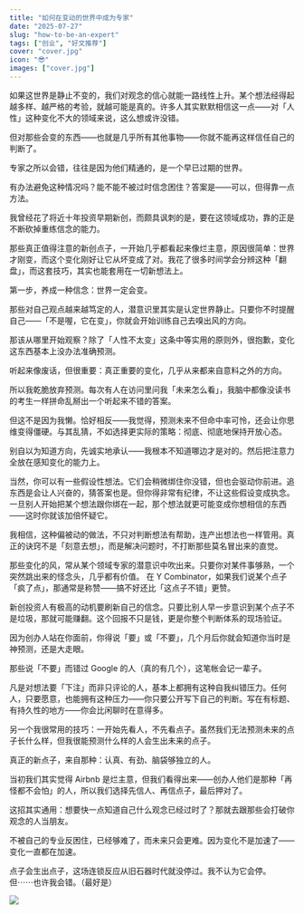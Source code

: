 ```yaml
---
title: "如何在变动的世界中成为专家"
date: "2025-07-27"
slug: "how-to-be-an-expert"
tags: ["创业", "好文推荐"]
cover: "cover.jpg"
icon: "😎"
images: ["cover.jpg"]
---
```

如果这世界是静止不变的，我们对观念的信心就能一路线性上升。某个想法经得起越多样、越严格的考验，就越可能是真的。许多人其实默默相信这一点——对「人性」这种变化不大的领域来说，这么想或许没错。



但对那些会变的东西——也就是几乎所有其他事物——你就不能再这样信任自己的判断了。



专家之所以会错，往往是因为他们精通的，是一个早已过期的世界。



有办法避免这种情况吗？能不能不被过时信念困住？答案是——可以，但得靠一点方法。



我曾经花了将近十年投资早期新创，而颇具讽刺的是，要在这领域成功，靠的正是不断砍掉重练信念的能力。



那些真正值得注意的新创点子，一开始几乎都看起来像烂主意，原因很简单：世界才刚变，而这个变化刚好让它从坏变成了对。我花了很多时间学会分辨这种「翻盘」，而这套技巧，其实也能套用在一切新想法上。



第一步，养成一种信念：世界一定会变。



那些对自己观点越来越笃定的人，潜意识里其实是认定世界静止。只要你不时提醒自己——「不是喔，它在变」，你就会开始训练自己去嗅出风的方向。



那该从哪里开始观察？除了「人性不太变」这条中等实用的原则外，很抱歉，变化这东西基本上没办法准确预测。



听起来像废话，但很重要：真正重要的变化，几乎从来都来自意料之外的方向。



所以我乾脆放弃预测。每次有人在访问里问我「未来怎么看」，我脑中都像没读书的考生一样拼命乱掰出一个听起来不错的答案。



但这不是因为我懒。恰好相反——我觉得，预测未来不但命中率可怜，还会让你思维变得僵硬。与其乱猜，不如选择更实际的策略：彻底、彻底地保持开放心态。



别自以为知道方向，先诚实地承认——我根本不知道哪边才是对的。然后把注意力全放在感知变化的能力上。



当然，你可以有一些假设性想法。它们会稍微绑住你没错，但也会驱动你前进。追东西是会让人兴奋的，猜答案也是。但你得非常有纪律，不让这些假设变成执念。
一旦别人开始把某个想法跟你绑在一起，那个想法就更可能变成你想相信的东西——这时你就该加倍怀疑它。



我相信，这种偏被动的做法，不只对判断想法有帮助，连产出想法也一样管用。真正的诀窍不是「刻意去想」，而是解决问题时，不打断那些莫名冒出来的直觉。



那些变化的风，常从某个领域专家的潜意识中吹出来。只要你对某件事够熟，一个突然跳出来的怪念头，几乎都有价值。
在 Y Combinator，如果我们说某个点子「疯了点」，那通常是称赞——搞不好还比「这点子不错」更赞。



新创投资人有极高的动机要刷新自己的信念。只要比别人早一步意识到某个点子不是垃圾，那就可能赚翻。这个回报不只是钱，更是你整个判断体系的现场验证。



因为创办人站在你面前，你得说「要」或「不要」，几个月后你就会知道你当时是神预测，还是大走眼。



那些说「不要」而错过 Google 的人（真的有几个），这笔帐会记一辈子。



凡是对想法要「下注」而非只评论的人，基本上都拥有这种自我纠错压力。任何人，只要愿意，也能拥有这种压力——你只要公开写下自己的判断。写在有标题、有持久性的地方——你会比闲聊时在意得多。



另一个我很常用的技巧：一开始先看人，不先看点子。虽然我们无法预测未来的点子长什么样，但我很能预测什么样的人会生出未来的点子。



真正的新点子，来自那种：认真、有劲、脑袋够独立的人。



当初我们其实觉得 Airbnb 是烂主意，但我们看得出来——创办人他们是那种「再怪都不会怕」的人，所以我们选择先信人、再信点子，最后押对了。



这招其实通用：想要快一点知道自己什么观念已经过时了？那就去跟那些会打破你观念的人当朋友。



不被自己的专业反困住，已经够难了，而未来只会更难。因为变化不是加速了——变化一直都在加速。



点子会生出点子，这场连锁反应从旧石器时代就没停过。我不认为它会停。
但⋯⋯也许我会错。（最好是）




![](https://prod-files-secure.s3.us-west-2.amazonaws.com/112d0858-5090-4d34-a606-b75eb8d65fd2/46476355-9cf3-4e99-9b7a-3531bc426380/1000202064.png?X-Amz-Algorithm=AWS4-HMAC-SHA256&X-Amz-Content-Sha256=UNSIGNED-PAYLOAD&X-Amz-Credential=ASIAZI2LB4663LD5DG6B%2F20250907%2Fus-west-2%2Fs3%2Faws4_request&X-Amz-Date=20250907T224314Z&X-Amz-Expires=3600&X-Amz-Security-Token=IQoJb3JpZ2luX2VjEEYaCXVzLXdlc3QtMiJGMEQCICz1ql3obSfTG2NPdIrf7v1FO8DRC0fHKH0xMdIRt%2FMBAiA2ruocn5CdKnaVOcBhFKKK2jMd3EAmEm9pcyInL3aIBiqIBAiv%2F%2F%2F%2F%2F%2F%2F%2F%2F%2F8BEAAaDDYzNzQyMzE4MzgwNSIMT5XcTv4mYah4gv37KtwDJv5VC0%2BJ19IpgLCM7W2ZMsVWYVKv4P4et97DRf7TR1tf558%2FLqN3ReNW4Luv8PcMOMuL%2FtwP8MTqupFWAvka2%2FoL0DSGH%2FpsD1i3bFcOH9srYivhJQiVBeg5YN1fCo%2BBjoMF7cAyLU8g7KY3K2ar0nZ0vtpx0XnXD53gkm4WdRIh0n9C55583aCEgJ69zuyuh802vpVJF%2FuFnki0UjtmNx4qWgExFYM7dymtFgHEeT%2BV1NTY9vio%2FRPeqLsSmnMSwdZ1%2FVhjAw3AuB8xeW93Iqg5HvSv9Zu9rig8GUc%2FfqR6gsX%2BPBDIDkUWIvpGerpw3V8%2FEHQwRVDQtVKSc9w90EPSaSPCdJ0gBcZbPhzstiSKeGy5JlV%2BlMwj6XDuAxUM7zG%2Fb0H%2BHkZKgcDUihQU9L7W9yLdeP5gKdab2DuHLNDIgnqsLC1zyUzAZXpVrlthArBGKAGOGv4xlJJSRQZONWqOtvR5%2FFzFq3lH4JGWiGunz%2F4KYDJwFozzsyPRB67o3ENQ6gHJAZHqb%2BXkDYKYjMbx%2BdHRu0yvBvJQwjOa6vm0Vf1dP21wwPJ0c75WKOqVMfLJ8YjzsGjjQsBoC4RjNJjOeOewcOnrxu%2FG7V02XKEM6DywSZw5%2BMCR51AwjYT4xQY6pgF7ZXou9mUvyvfvjelVw6FwfiKfhENV9iNtWw4vu%2FqtEAflVTAGZkxeBC63hdZ47M8PN%2FZwv04a1plds4zVd5uyNbnm7tXbBTo5wjgJx%2FWiAuLVz2W6s3V0sLhswWVJ4FCCIKXjaEZynYsZ37NF3Re%2Fz1ZxlQO6lKtCiCfz0Eoq2oBfOst8aea21%2B2oaneHK7eQf%2BZypLu6QltqD23nIwOZP2DlViOZ&X-Amz-Signature=b5a27145ccfbbeb9391cc46d4974d676190e30e8b7463d90cc8b66320b5713f7&X-Amz-SignedHeaders=host&x-amz-checksum-mode=ENABLED&x-id=GetObject)

